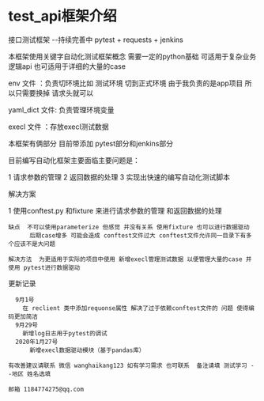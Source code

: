 # test_api框架介绍
接口测试框架 --持续完善中 pytest + requests + jenkins

本框架使用关键字自动化测试框架概念  需要一定的python基础  可适用于复杂业务逻辑api 也可适用于详细的大量的case


env 文件 ：负责切环境比如 测试环境 切到正式环境 由于我负责的是app项目 所以只需要换掉 请求头就可以

yaml_dict 文件: 负责管理环境变量

execl 文件 ：存放execl测试数据

本框架有俩部分 目前带添加  pytest部分和jenkins部分

目前编写自动化框架主要面临主要问题是：

1 请求参数的管理 2 返回数据的处理  3 实现出快速的编写自动化测试脚本

解决方案
  
  1 使用conftest.py 和fixture 来进行请求参数的管理 和返回数据的处理
  
    缺点  不可以使用parameterize 但感觉 并没有关系 使用fixture 也可以进行数据驱动
          后期case增多 可能会造成 conftest文件过大 conftest文件允许同一目录下有多个应该不是大问题
    
    解决方法  为更适用于实际的项目中使用 新增execl管理测试数据 以便管理大量的case 并使用 pytest进行数据驱动
更新记录

      9月1号 
        在 reclient 类中添加requonse属性 解决了过于依赖conftest文件的 问题 使得编码更加简洁
      9月29号 
        新增log日志用于pytest的调试
      2020年1月27号
          新增execl数据驱动模块（基于pandas库）

    有改善建议请联系 微信 wanghaikang123 如有学习需求 也可联系  备注请填 测试学习 --地区 姓名选填
                                                                           邮箱 1184774275@qq.com  
